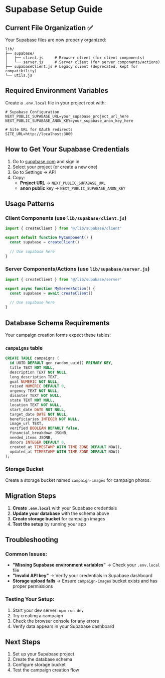 # Supabase Setup Guide

## Current File Organization ✅

Your Supabase files are now properly organized:

```
lib/
├── supabase/
│   ├── client.js     # Browser client (for client components)
│   └── server.js     # Server client (for server components/actions)
├── supabaseClient.js # Legacy client (deprecated, kept for compatibility)
└── utils.js
```

## Required Environment Variables

Create a `.env.local` file in your project root with:

```env
# Supabase Configuration
NEXT_PUBLIC_SUPABASE_URL=your_supabase_project_url_here
NEXT_PUBLIC_SUPABASE_ANON_KEY=your_supabase_anon_key_here

# Site URL for OAuth redirects
SITE_URL=http://localhost:3000
```

## How to Get Your Supabase Credentials

1. Go to [supabase.com](https://supabase.com) and sign in
2. Select your project (or create a new one)
3. Go to Settings → API
4. Copy:
   - **Project URL** → `NEXT_PUBLIC_SUPABASE_URL`
   - **anon public** key → `NEXT_PUBLIC_SUPABASE_ANON_KEY`

## Usage Patterns

### Client Components (use `lib/supabase/client.js`)
```javascript
import { createClient } from '@/lib/supabase/client'

export default function MyComponent() {
  const supabase = createClient()
  
  // Use supabase here
}
```

### Server Components/Actions (use `lib/supabase/server.js`)
```javascript
import { createClient } from '@/lib/supabase/server'

export async function MyServerAction() {
  const supabase = await createClient()
  
  // Use supabase here
}
```

## Database Schema Requirements

Your campaign creation forms expect these tables:

### `campaigns` table
```sql
CREATE TABLE campaigns (
  id UUID DEFAULT gen_random_uuid() PRIMARY KEY,
  title TEXT NOT NULL,
  description TEXT NOT NULL,
  long_description TEXT,
  goal NUMERIC NOT NULL,
  raised NUMERIC DEFAULT 0,
  urgency TEXT NOT NULL,
  disaster TEXT NOT NULL,
  state TEXT NOT NULL,
  location TEXT NOT NULL,
  start_date DATE NOT NULL,
  target_date DATE NOT NULL,
  beneficiaries INTEGER NOT NULL,
  image_url TEXT,
  verified BOOLEAN DEFAULT false,
  financial_breakdown JSONB,
  needed_items JSONB,
  donors INTEGER DEFAULT 0,
  created_at TIMESTAMP WITH TIME ZONE DEFAULT NOW(),
  updated_at TIMESTAMP WITH TIME ZONE DEFAULT NOW()
);
```

### Storage Bucket
Create a storage bucket named `campaign-images` for campaign photos.

## Migration Steps

1. **Create `.env.local`** with your Supabase credentials
2. **Update your database** with the schema above
3. **Create storage bucket** for campaign images
4. **Test the setup** by running your app

## Troubleshooting

### Common Issues:
- **"Missing Supabase environment variables"** → Check your `.env.local` file
- **"Invalid API key"** → Verify your credentials in Supabase dashboard
- **Storage upload fails** → Ensure `campaign-images` bucket exists and has proper permissions

### Testing Your Setup:
1. Start your dev server: `npm run dev`
2. Try creating a campaign
3. Check the browser console for any errors
4. Verify data appears in your Supabase dashboard

## Next Steps

1. Set up your Supabase project
2. Create the database schema
3. Configure storage bucket
4. Test the campaign creation flow
